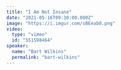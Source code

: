 ```yaml
---
title: "I Am Not Insane"
date: "2021-05-16T09:30:00.000Z"
image: "https://i.imgur.com/sBEeab0.png"
video:
  type: "vimeo"
  id: "551598464"
speaker:
  name: "Bart Wilkins"
  permalink: "bart-wilkins"
---
```

